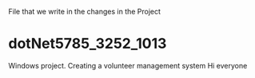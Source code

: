 File that we write in the changes in the Project
# dotNet5785_3252_1013
Windows project. Creating a volunteer management system
Hi everyone
